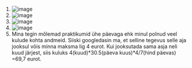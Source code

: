 1. ![image](https://github.com/aleksiua/opsys2023/assets/145049882/184b17d7-4384-45da-9a1e-c0cb677a262e)
2. ![image](https://github.com/aleksiua/opsys2023/assets/145049882/cf4af446-6e2b-484d-bf30-fc39b14dd2bc)
3. ![image](https://github.com/aleksiua/opsys2023/assets/145049882/1ce516e2-bfb0-44e1-9cfa-ac8579d012a7)
4. ![image](https://github.com/aleksiua/opsys2023/assets/145049882/48f41186-9028-426b-b47a-ac001c7140e9)
4. Mina tegin mõlemad praktikumid ühe päevaga ehk minul polnud veel kulude kohta andmeid. Siiski googledasin ma, et selline tegevus selle aja jooksul võis minna maksma lig 4 eurot. Kui jooksutada sama asja neli kuud järjest, siis kuluks 4(kuud)*30.5(päeva kuus)*4/7(hind päevas) =69,7 eurot.
